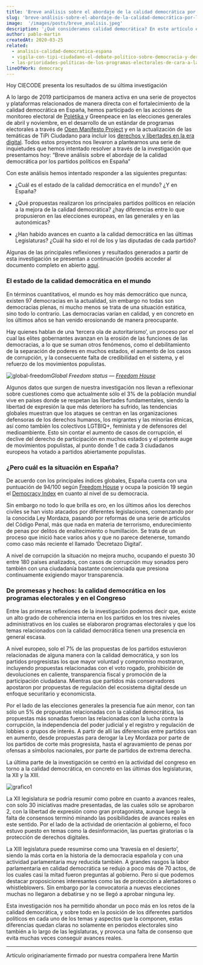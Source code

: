 ```yaml
---
title: 'Breve análisis sobre el abordaje de la calidad democrática por los partidos políticos en España'
slug: 'breve-análisis-sobre-el-abordaje-de-la-calidad-democrática-por-los-partidos-políticos-en-españa'
image:  '/images/posts/breve_analisis.jpeg'
description: '¿Qué consideramos calidad democrática? En este artículo encontrarás algunos detalles de nuestra última investigación.'
author: pablo-martin
createdAt: 2020-03-25
related:
  - analisis-calidad-democratica-espana
  - vigila-con-tipi-ciudadano-el-debate-político-sobre-democracia-y-derechos-en-la-era-digital
  - las-prioridades-políticas-de-los-programas-electorales-de-cara-a-las-elecciones-generales
lineOfWork: democracy
---
```


Hoy CIECODE presenta los resultados de su última investigación

A lo largo de 2019 participamos de manera activa en una serie de proyectos y plataformas relacionados de manera directa con el fortalecimiento de la calidad democrática en España, hemos participado en las acciones de monitoreo electoral de [Polétika ](http://poletika.org/)y Greenpeace en las elecciones generales de abril y noviembre, en el desarrollo de un estándar de programas electorales a través de [Open Manifesto Project](https://openmanifestoproject.org/) y en la actualización de las temáticas de TiPi Ciudadano para incluir los [derechos y libertades en la era digital](https://tipiciudadano.es/topics/4237eff7fef1d38412dc4b04c4e7e62efc2d0920). Todos estos proyectos nos llevaron a plantearnos una serie de inquietudes que hemos intentado resolver a través de la investigación que presentamos hoy: “Breve análisis sobre el abordaje de la calidad democrática por los partidos políticos en España”

Con este análisis hemos intentado responder a las siguientes preguntas:

* ¿Cuál es el estado de la calidad democrática en el mundo? ¿Y en España?

* ¿Qué propuestas realizaron los principales partidos políticos en relación a la mejora de la calidad democrática? ¿hay diferencias entre lo que propusieron en las elecciones europeas, en las generales y en las autonómicas?

* ¿Han habido avances en cuanto a la calidad democrática en las últimas Legislaturas? ¿Cuál ha sido el rol de los y las diputadas de cada partido?

Algunas de las principales reflexiones y resultados generados a partir de esta investigación se presentan a continuación (podéis acceder al documento completo en abierto [aquí](https://politicalwatch.es/documentos/Breve-Analisis-Calidad-Democratica-Espana-2020.pdf).

### **El estado de la calidad democrática en el mundo**

En términos cuantitativos, el mundo es hoy más democrático que nunca, existen 97 democracias en la actualidad, sin embargo no todas son democracias plenas, ni mucho menos se trata de una situación estática, sino todo lo contrario. Las democracias varían en calidad, y en concreto en los últimos años se han venido erosionando de manera preocupante.

Hay quienes hablan de una ‘tercera ola de autoritarismo’, un proceso por el cual las elites gobernantes avanzan en la erosión de las funciones de las democracias, a lo que se suman otros fenómenos, como el debilitamiento de la separación de poderes en muchos estados, el aumento de los casos de corrupción, y la consecuente falta de credibilidad en el sistema, y el refuerzo de los movimientos populistas.

![global-freedom]*Global Freedom status — [Freedom House](https://freedomhouse.org/explore-the-map?type=fiw&year=2020)*

Algunos datos que surgen de nuestra investigación nos llevan a reflexionar sobre cuestiones como que actualmente sólo el 3% de la población mundial vive en países donde se respetan las libertades fundamentales, siendo la libertad de expresión la que más deterioro ha sufrido, las tendencias globales muestran que los ataques se centran en las organizaciones defensoras de los derechos humanos, los migrantes y las minorías étnicas, así como también los colectivos LGTBIQ+, feminista y de defensores del medioambiente. Esto sin contar el aumento de casos de corrupción, el declive del derecho de participación en muchos estados y el potente auge de movimientos populistas, al punto donde 1 de cada 3 ciudadanos europeos ha votado a partidos abiertamente populistas.

### ¿Pero cuál es la situación en España?

De acuerdo con los principales índices globales, España cuenta con una puntuación de 94/100 según [Freedom House](https://freedomhouse.org/country/spain/freedom-world/2020) y ocupa la posición 19 según el [Democracy Index](https://www.eiu.com/topic/democracy-index) en cuanto al nivel de su democracia.

Sin embargo no todo lo que brilla es oro, en los últimos años los derechos civiles se han visto atacados por diferentes legislaciones, comenzando por la conocida Ley Mordaza, pasando por reformas de una serie de artículos del Código Penal, más que nada en materia de terrorismo, endurecimiento de penas por delitos de enaltecimiento o humillación. Se trata de un proceso que inició hace varios años y que no parece detenerse, tomando como caso más reciente el llamado ‘Decretazo Digital’.

A nivel de corrupción la situación no mejora mucho, ocupando el puesto 30 entre 180 países analizados, con casos de corrupción muy sonados pero también con una ciudadanía bastante concienciada que presiona continuamente exigiendo mayor transparencia.

### De promesas y hechos: la calidad democrática en los programas electorales y en el Congreso

Entre las primeras reflexiones de la investigación podemos decir que, existe un alto grado de coherencia interna en los partidos en los tres niveles administrativos en los cuales se elaboraron programas electorales y que los temas relacionados con la calidad democrática tienen una presencia en general escasa.

A nivel europeo, solo el 7% de las propuestas de los partidos estuvieron relacionadas de alguna manera con la calidad democrática, y son los partidos progresistas los que mayor voluntad y compromiso mostraron, incluyendo propuestas relacionadas con el voto rogado, prohibición de devoluciones en caliente, transparencia fiscal y promoción de la participación ciudadana. Mientras que partidos más conservadores apostaron por propuestas de regulación del ecosistema digital desde un enfoque securitario y economicista.

Por el lado de las elecciones generales la presencia fue aún menor, con tan sólo un 5% de propuestas relacionadas con la calidad democrática, las propuestas más sonadas fueron las relacionadas con la lucha contra la corrupción, la independencia del poder judicial y el registro y regulación de lobbies o grupos de interés. A partir de allí las diferencias entre partidos van en aumento, desde propuestas para derogar la Ley Mordaza por parte de los partidos de corte más progresista, hasta el agravamiento de penas por ofensas a símbolos nacionales, por parte de partidos de extrema derecha.

La última parte de la investigación se centró en la actividad del congreso en torno a la calidad democrática, en concreto en las últimas dos legislaturas, la XII y la XIII.

![grafico1]

La XII legislatura se podría resumir como pobre en cuanto a avances reales, con solo 30 iniciativas madre presentadas, de las cuales sólo se aprobaron 2, con la libertad de expresión como gran protagonista, aunque luego la falta de consensos terminó minando las posibilidades de avances reales en este sentido. Por el lado de la actividad de orientación al gobierno, el foco estuvo puesto en temas como la desinformación, las puertas giratorias o la protección de derechos digitales.

La XIII legislatura puede resumirse como una ‘travesía en el desierto’, siendo la más corta en la historia de la democracia española y con una actividad parlamentaria muy reducida también. A grandes rasgos la labor parlamentaria en calidad democrática se redujo a poco más de 70 actos, de los cuales casi la mitad fueron preguntas al gobierno. Pero si que podemos destacar proposiciones interesantes como las de protección a alertadores o whistleblowers. Sin embargo por la convocatoria a nuevas elecciones muchas no llegaron a debatirse y no se llegó a aprobar ninguna ley.

Esta investigación nos ha permitido ahondar un poco más en los retos de la calidad democrática, y sobre todo en la posición de los diferentes partidos políticos en cada uno de los temas y aspectos que la componen, estas diferencias quedan claras no solamente en periodos electorales sino también a lo largo de las legislaturas, y provoca una falta de consenso que evita muchas veces conseguir avances reales.

[global-freedom]: /images/posts/global_freedom.png
[grafico1]: /images/posts/grafico1.png

---

Artículo originariamente firmado por nuestra compañera Irene Martín
